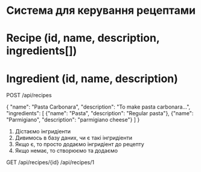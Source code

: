 # Система для керування рецептами

# Recipe (id, name, description, ingredients[])

# Ingredient (id, name, description)

POST /api/recipes

{
    "name": "Pasta Carbonara",
    "description": "To make pasta carbonara...",
    "ingredients": [
        {"name": "Pasta", "description": "Regular pasta"},
        {"name": "Parmigiano", "description": "parmigiano cheese"}
    ]
}

1) Дістаємо інгридіенти
2) Дивимось в базу даних, чи є такі інгридіенти
3) Якщо є, то просто додаємо інгридіент до рецепту
4) Якщо немає, то створюємо та додаємо

GET /api/recipes/{id} /api/recipes/1
